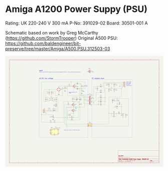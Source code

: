 # Amiga A1200 Power Suppy (PSU)

Rating: UK 220-240 V 300 mA
P-No: 391029-02
Board: 30501-001 A

Schematic based on work by Greg McCarthy (https://github.com/StormTrooper)
Original A500 PSU: https://github.com/baldengineer/bit-preserve/tree/master/Amiga/A500.PSU.312503-03

![A1200 PSU schematic](https://github.com/nbolton/amiga/blob/ddf746ca789849582f2085e0955cbcac3b8c4540/hardware/a1200-psu/a1200-psu.png?raw=true)
